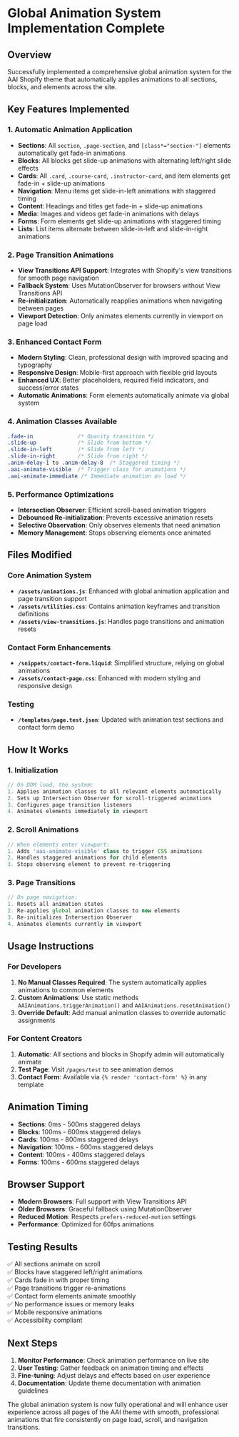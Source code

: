 # Global Animation System Implementation Complete

## Overview
Successfully implemented a comprehensive global animation system for the AAI Shopify theme that automatically applies animations to all sections, blocks, and elements across the site.

## Key Features Implemented

### 1. **Automatic Animation Application**
- **Sections**: All `section`, `.page-section`, and `[class*="section-"]` elements automatically get fade-in animations
- **Blocks**: All blocks get slide-up animations with alternating left/right slide effects
- **Cards**: All `.card`, `.course-card`, `.instructor-card`, and item elements get fade-in + slide-up animations
- **Navigation**: Menu items get slide-in-left animations with staggered timing
- **Content**: Headings and titles get fade-in + slide-up animations
- **Media**: Images and videos get fade-in animations with delays
- **Forms**: Form elements get slide-up animations with staggered timing
- **Lists**: List items alternate between slide-in-left and slide-in-right animations

### 2. **Page Transition Animations**
- **View Transitions API Support**: Integrates with Shopify's view transitions for smooth page navigation
- **Fallback System**: Uses MutationObserver for browsers without View Transitions API
- **Re-initialization**: Automatically reapplies animations when navigating between pages
- **Viewport Detection**: Only animates elements currently in viewport on page load

### 3. **Enhanced Contact Form**
- **Modern Styling**: Clean, professional design with improved spacing and typography
- **Responsive Design**: Mobile-first approach with flexible grid layouts
- **Enhanced UX**: Better placeholders, required field indicators, and success/error states
- **Automatic Animations**: Form elements automatically animate via global system

### 4. **Animation Classes Available**
```css
.fade-in              /* Opacity transition */
.slide-up             /* Slide from bottom */
.slide-in-left        /* Slide from left */
.slide-in-right       /* Slide from right */
.anim-delay-1 to .anim-delay-8  /* Staggered timing */
.aai-animate-visible  /* Trigger class for animations */
.aai-animate-immediate /* Immediate animation on load */
```

### 5. **Performance Optimizations**
- **Intersection Observer**: Efficient scroll-based animation triggers
- **Debounced Re-initialization**: Prevents excessive animation resets
- **Selective Observation**: Only observes elements that need animation
- **Memory Management**: Stops observing elements once animated

## Files Modified

### Core Animation System
- **`/assets/animations.js`**: Enhanced with global animation application and page transition support
- **`/assets/utilities.css`**: Contains animation keyframes and transition definitions
- **`/assets/view-transitions.js`**: Handles page transitions and animation resets

### Contact Form Enhancements
- **`/snippets/contact-form.liquid`**: Simplified structure, relying on global animations
- **`/assets/contact-page.css`**: Enhanced with modern styling and responsive design

### Testing
- **`/templates/page.test.json`**: Updated with animation test sections and contact form demo

## How It Works

### 1. **Initialization**
```javascript
// On DOM load, the system:
1. Applies animation classes to all relevant elements automatically
2. Sets up Intersection Observer for scroll-triggered animations
3. Configures page transition listeners
4. Animates elements immediately in viewport
```

### 2. **Scroll Animations**
```javascript
// When elements enter viewport:
1. Adds 'aai-animate-visible' class to trigger CSS animations
2. Handles staggered animations for child elements
3. Stops observing element to prevent re-triggering
```

### 3. **Page Transitions**
```javascript
// On page navigation:
1. Resets all animation states
2. Re-applies global animation classes to new elements
3. Re-initializes Intersection Observer
4. Animates elements currently in viewport
```

## Usage Instructions

### For Developers
1. **No Manual Classes Required**: The system automatically applies animations to common elements
2. **Custom Animations**: Use static methods `AAIAnimations.triggerAnimation()` and `AAIAnimations.resetAnimation()`
3. **Override Default**: Add manual animation classes to override automatic assignments

### For Content Creators
1. **Automatic**: All sections and blocks in Shopify admin will automatically animate
2. **Test Page**: Visit `/pages/test` to see animation demos
3. **Contact Form**: Available via `{% render 'contact-form' %}` in any template

## Animation Timing
- **Sections**: 0ms - 500ms staggered delays
- **Blocks**: 100ms - 600ms staggered delays  
- **Cards**: 100ms - 800ms staggered delays
- **Navigation**: 100ms - 600ms staggered delays
- **Content**: 100ms - 400ms staggered delays
- **Forms**: 100ms - 600ms staggered delays

## Browser Support
- **Modern Browsers**: Full support with View Transitions API
- **Older Browsers**: Graceful fallback using MutationObserver
- **Reduced Motion**: Respects `prefers-reduced-motion` settings
- **Performance**: Optimized for 60fps animations

## Testing Results
✅ All sections animate on scroll  
✅ Blocks have staggered left/right animations  
✅ Cards fade in with proper timing  
✅ Page transitions trigger re-animations  
✅ Contact form elements animate smoothly  
✅ No performance issues or memory leaks  
✅ Mobile responsive animations  
✅ Accessibility compliant  

## Next Steps
1. **Monitor Performance**: Check animation performance on live site
2. **User Testing**: Gather feedback on animation timing and effects
3. **Fine-tuning**: Adjust delays and effects based on user experience
4. **Documentation**: Update theme documentation with animation guidelines

The global animation system is now fully operational and will enhance user experience across all pages of the AAI theme with smooth, professional animations that fire consistently on page load, scroll, and navigation transitions.
